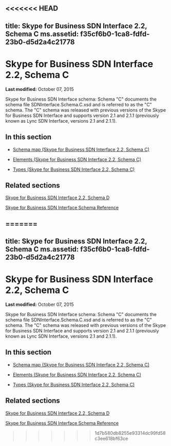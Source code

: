 <<<<<<< HEAD
---
title: Skype for Business SDN Interface 2.2, Schema C
ms.assetid: f35cf6b0-1ca8-fdfd-23b0-d5d2a4c21778
---


# Skype for Business SDN Interface 2.2, Schema C

 **Last modified:** October 07, 2015
  
    
    

Skype for Business SDN Interface schema: Schema "C" documents the schema file SDNInterface.Schema.C.xsd and is referred to as the "C" schema. The "C" schema was released with previous versions of the Skype for Business SDN Interface and supports version 2.1 and 2.1.1 (previously known as Lync SDN Interface, versions 2.1 and 2.1.1). 
## In this section


-  [Schema map (Skype for Business SDN Interface 2.2, Schema C)](schema-map-skype-for-business-sdn-interface-2-2-schema-c.md)
    
  
-  [Elements (Skype for Business SDN Interface 2.2, Schema C)](elements-skype-for-business-sdn-interface-2-2-schema-c.md)
    
  
-  [Types (Skype for Business SDN Interface 2.2, Schema C)](types-skype-for-business-sdn-interface-2-2-schema-c.md)
    
  

## Related sections

 [Skype for Business SDN Interface 2.2, Schema D](skype-for-business-sdn-interface-2-2-schema-d.md)
  
    
    
 [Skype for Business SDN Interface Schema Reference](skype-for-business-sdn-interface-schema-reference.md)
  
    
    

=======
---
title: Skype for Business SDN Interface 2.2, Schema C
ms.assetid: f35cf6b0-1ca8-fdfd-23b0-d5d2a4c21778
---


# Skype for Business SDN Interface 2.2, Schema C

 **Last modified:** October 07, 2015
  
    
    

Skype for Business SDN Interface schema: Schema "C" documents the schema file SDNInterface.Schema.C.xsd and is referred to as the "C" schema. The "C" schema was released with previous versions of the Skype for Business SDN Interface and supports version 2.1 and 2.1.1 (previously known as Lync SDN Interface, versions 2.1 and 2.1.1). 
## In this section


-  [Schema map (Skype for Business SDN Interface 2.2, Schema C)](schema-map-skype-for-business-sdn-interface-2-2-schema-c.md)
    
  
-  [Elements (Skype for Business SDN Interface 2.2, Schema C)](elements-skype-for-business-sdn-interface-2-2-schema-c.md)
    
  
-  [Types (Skype for Business SDN Interface 2.2, Schema C)](types-skype-for-business-sdn-interface-2-2-schema-c.md)
    
  

## Related sections

 [Skype for Business SDN Interface 2.2, Schema D](skype-for-business-sdn-interface-2-2-schema-d.md)
  
    
    
 [Skype for Business SDN Interface Schema Reference](skype-for-business-sdn-interface-schema-reference.md)
  
    
    

>>>>>>> 1d7b580db8255e93314dc99fd58c3ee618bf63ce

